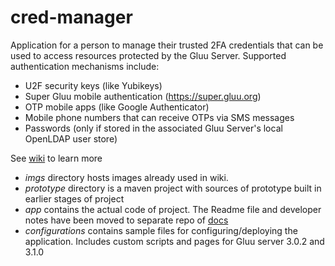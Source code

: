 # cred-manager
Application for a person to manage their trusted 2FA credentials that can be used to access resources protected by the Gluu Server. Supported authentication mechanisms include:

- U2F security keys (like Yubikeys)             
- Super Gluu mobile authentication (https://super.gluu.org)
- OTP mobile apps (like Google Authenticator)            
- Mobile phone numbers that can receive OTPs via SMS messages
- Passwords (only if stored in the associated Gluu Server's local OpenLDAP user store)                  

See [wiki](https://github.com/GluuFederation/cred-manager/wiki/Cred-Manager-Project-Doc) to learn more

* *imgs* directory hosts images already used in wiki.
* *prototype* directory is a maven project with sources of prototype built in earlier stages of project
* *app* contains the actual code of project. The Readme file and developer notes have been moved to separate repo of [docs](https://github.com/GluuFederation/docs-credmanager-prod/tree/1.0.0-beta-1)
* *configurations* contains sample files for configuring/deploying the application. Includes custom scripts and pages for Gluu server 3.0.2 and 3.1.0
